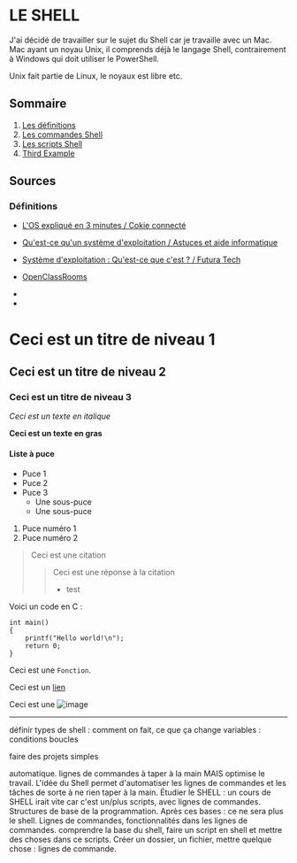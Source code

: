 # LE SHELL

J'ai décidé de travailler sur le sujet du Shell car je travaille avec un Mac. Mac ayant un noyau Unix, il comprends déjà le langage Shell, contrairement à Windows qui doit utiliser le PowerShell. 

Unix fait partie de Linux, le noyaux est libre etc.




## Sommaire
1. [Les définitions](./definition.md)
2. [Les commandes Shell](./cmd.md)
3. [Les scripts Shell](./script.md)
4. [Third Example](./example.md)

## Sources

### Définitions
* [L'OS expliqué en 3 minutes / Cokie connecté](https://www.youtube.com/watch?v=AcZ87MTiXr4)
* [Qu'est-ce qu'un système d'exploitation / Astuces et aide informatique](https://www.astuces-aide-informatique.info/878/definition-systeme-exploitation)
* [Système d'exploitation : Qu'est-ce que c'est ? / Futura Tech](https://www.futura-sciences.com/tech/definitions/informatique-systeme-exploitation-11820/)

* [OpenClassRooms](https://openclassrooms.com/fr/courses/43538-reprenez-le-controle-a-laide-de-linux/42867-introduction-aux-scripts-shell)
* 
* 
# Ceci est un titre de niveau 1
## Ceci est un titre de niveau 2
### Ceci est un titre de niveau 3


*Ceci est un texte en italique*

**Ceci est un texte en gras**

#### Liste à puce ####

* Puce 1
* Puce 2
* Puce 3 
    * Une sous-puce
    * Une sous-puce

1. Puce numéro 1
2. Puce numéro 2

> Ceci est une citation
>> Ceci est une réponse à la citation
>> 
>> * test 


Voici un code en C :

    int main()
    {
        printf("Hello world!\n");
        return 0;
    }

Ceci est une `Fonction`.

Ceci est un [lien](http://www.google.fr)

Ceci est une ![image](oliviamoreau/Desktop/test.jpg)


---------

définir
types de shell : comment on fait, ce que ça change
variables : 
conditions
boucles

faire des projets simples

automatique. lignes de commandes à taper à la main MAIS optimise le travail. L'idée du Shell permet d'automatiser les lignes de commandes et les tâches de sorte à ne rien taper à la main. Étudier le SHELL : un cours de SHELL irait vite car c'est un/plus scripts, avec lignes de commandes. Structures de base de la programmation. Après ces bases : ce ne sera plus le shell. Lignes de commandes, fonctionnalités dans les lignes de commandes. 
comprendre la base du shell, faire un script en shell et mettre des choses dans ce scripts. Créer un dossier, un fichier, mettre quelque chose : lignes de commande. 